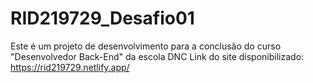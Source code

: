 # RID219729_Desafio01
Este é um projeto de desenvolvimento para a conclusão do curso "Desenvolvedor Back-End" da  escola DNC
Link do site disponibilizado: https://rid219729.netlify.app/


